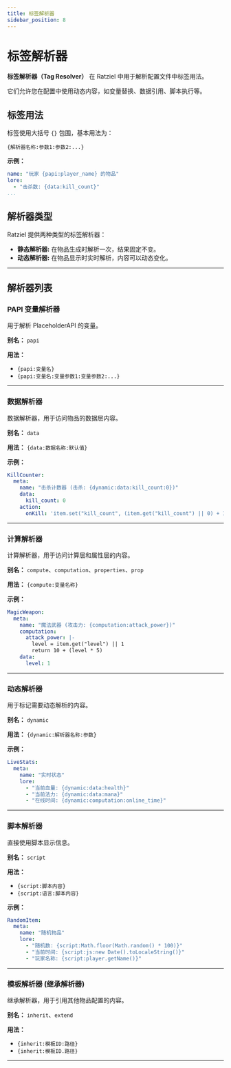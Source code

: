 ```yaml
---
title: 标签解析器
sidebar_position: 8
---
```


# 标签解析器

**标签解析器（Tag Resolver）** 在 Ratziel 中用于解析配置文件中标签用法。

它们允许您在配置中使用动态内容，如变量替换、数据引用、脚本执行等。

## 标签用法

标签使用大括号 `{}` 包围，基本用法为：

```
{解析器名称:参数1:参数2:...}
```

**示例：**
```yaml
name: "玩家 {papi:player_name} 的物品"
lore:
  - "击杀数: {data:kill_count}"
...
```

## 解析器类型

Ratziel 提供两种类型的标签解析器：

- **静态解析器:** 在物品生成时解析一次，结果固定不变。
- **动态解析器:** 在物品显示时实时解析，内容可以动态变化。

---

## 解析器列表

### PAPI 变量解析器

用于解析 PlaceholderAPI 的变量。

**别名：** `papi`

**用法：**
- `{papi:变量名}`
- `{papi:变量名:变量参数1:变量参数2:...}`

---

### 数据解析器

数据解析器，用于访问物品的数据层内容。

**别名：** `data`

**用法：** `{data:数据名称:默认值}`

**示例：**
```yaml
KillCounter:
  meta:
    name: "击杀计数器 (击杀: {dynamic:data:kill_count:0})"
    data:
      kill_count: 0
    action:
      onKill: 'item.set("kill_count", (item.get("kill_count") || 0) + 1)'
```

---

### 计算解析器

计算解析器，用于访问计算层和属性层的内容。

**别名：** `compute`、`computation`、`properties`、`prop`

**用法：** `{compute:变量名称}`

**示例：**
```yaml
MagicWeapon:
  meta:
    name: "魔法武器 (攻击力: {computation:attack_power})"
    computation:
      attack_power: |-
        level = item.get("level") || 1
        return 10 + (level * 5)
    data:
      level: 1
```

---

### 动态解析器

用于标记需要动态解析的内容。

**别名：** `dynamic`

**用法：** `{dynamic:解析器名称:参数}`

**示例：**
```yaml
LiveStats:
  meta:
    name: "实时状态"
    lore:
      - "当前血量: {dynamic:data:health}"
      - "当前法力: {dynamic:data:mana}"
      - "在线时间: {dynamic:computation:online_time}"
```

---

### 脚本解析器

直接使用脚本显示信息。

**别名：** `script`

**用法：** 
- `{script:脚本内容}`
- `{script:语言:脚本内容}`

**示例：**
```yaml
RandomItem:
  meta:
    name: "随机物品"
    lore:
      - "随机数: {script:Math.floor(Math.random() * 100)}"
      - "当前时间: {script:js:new Date().toLocaleString()}"
      - "玩家名称: {script:player.getName()}"
```

---


### 模板解析器 (继承解析器)

继承解析器，用于引用其他物品配置的内容。

**别名：** `inherit`、`extend`

**用法：**
- `{inherit:模板ID:路径}`
- `{inherit:模板ID.路径}`

---